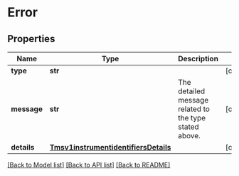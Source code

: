 # Error

## Properties
Name | Type | Description | Notes
------------ | ------------- | ------------- | -------------
**type** | **str** |  | [optional] 
**message** | **str** | The detailed message related to the type stated above. | [optional] 
**details** | [**Tmsv1instrumentidentifiersDetails**](Tmsv1instrumentidentifiersDetails.md) |  | [optional] 

[[Back to Model list]](../README.md#documentation-for-models) [[Back to API list]](../README.md#documentation-for-api-endpoints) [[Back to README]](../README.md)


